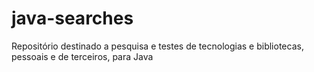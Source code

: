 # java-searches
Repositório destinado a pesquisa e testes de tecnologias e bibliotecas, pessoais e de terceiros, para Java
